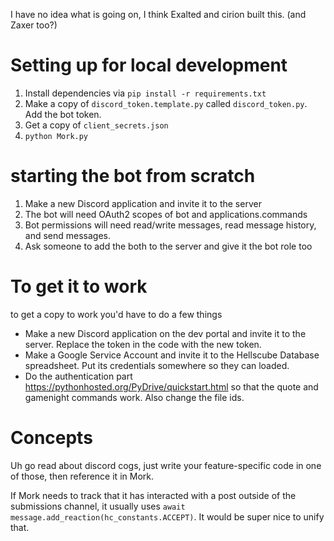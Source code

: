 
I have no idea what is going on, I think Exalted and cirion built this. (and Zaxer too?)





# Setting up for local development
1. Install dependencies via `pip install -r requirements.txt`
1. Make a copy of `discord_token.template.py` called `discord_token.py`. Add the bot token.
1. Get a copy of `client_secrets.json`
1. `python Mork.py`




# starting the bot from scratch
1. Make a new Discord application and invite it to the server
1. The bot will need OAuth2 scopes of bot and applications.commands
1. Bot permissions will need read/write messages, read message history, and send messages.
1. Ask someone to add the both to the server and give it the bot role too


# To get it to work
to get a copy to work you'd have to do a few things
- Make a new Discord application on the dev portal and invite it to the server. Replace the token in the code with the new token.
- Make a Google Service Account and invite it to the Hellscube Database spreadsheet. Put its credentials somewhere so they can loaded.
- Do the authentication part https://pythonhosted.org/PyDrive/quickstart.html so that the quote and gamenight commands work. Also change the file ids.




# Concepts
Uh go read about discord cogs, just write your feature-specific code in one of those, then reference it in Mork.

If Mork needs to track that it has interacted with a post outside of the submissions channel, it usually uses `await message.add_reaction(hc_constants.ACCEPT)`. It would be super nice to unify that.